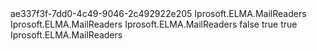 ﻿<?xml version="1.0" encoding="utf-8"?>
<AssemblyInfo xmlns:xsi="http://www.w3.org/2001/XMLSchema-instance" xmlns:xsd="http://www.w3.org/2001/XMLSchema">
  <Uid>ae337f3f-7dd0-4c49-9046-2c492922e205</Uid>
  <Name>Iprosoft.ELMA.MailReaders</Name>
  <DisplayName>Iprosoft.ELMA.MailReaders</DisplayName>
  <Description>Iprosoft.ELMA.MailReaders</Description>
  <IsComVisible>false</IsComVisible>
  <IsComponentAssembly>true</IsComponentAssembly>
  <IsModelAssembly>true</IsModelAssembly>
  <Summary>Iprosoft.ELMA.MailReaders</Summary>
</AssemblyInfo>